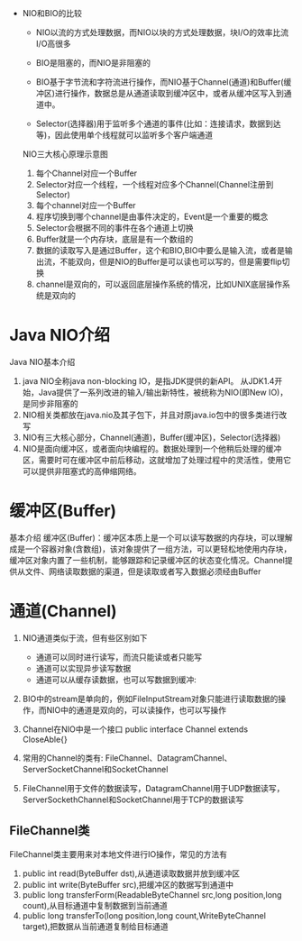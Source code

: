 - NIO和BIO的比较
  - NIO以流的方式处理数据，而NIO以块的方式处理数据，块I/O的效率比流I/O高很多
  
  - BIO是阻塞的，而NIO是非阻塞的
  
  - BIO基于字节流和字符流进行操作，而NIO基于Channel(通道)和Buffer(缓冲区)进行操作，数据总是从通道读取到缓冲区中，或者从缓冲区写入到通道中。
  
  - Selector(选择器)用于监听多个通道的事件(比如：连接请求，数据到达等)，因此使用单个线程就可以监听多个客户端通道
  
  NIO三大核心原理示意图
  1. 每个Channel对应一个Buffer
  2. Selector对应一个线程，一个线程对应多个Channel(Channel注册到Selector)
  3. 每个channel对应一个Buffer
  4. 程序切换到哪个channel是由事件决定的，Event是一个重要的概念
  5. Selector会根据不同的事件在各个通道上切换
  6. Buffer就是一个内存块，底层是有一个数组的
  7. 数据的读取写入是通过Buffer，这个和BIO,BIO中要么是输入流，或者是输出流，不能双向，但是NIO的Buffer是可以读也可以写的，但是需要flip切换
  8. channel是双向的，可以返回底层操作系统的情况，比如UNIX底层操作系统是双向的

# Java NIO介绍
Java NIO基本介绍
1. java NIO全称java non-blocking IO，是指JDK提供的新API。 从JDK1.4开始，Java提供了一系列改进的输入/输出新特性，被统称为NIO(即New IO)，是同步非阻塞的
2. NIO相关类都放在java.nio及其子包下，并且对原java.io包中的很多类进行改写
3. NIO有三大核心部分，Channel(通道)，Buffer(缓冲区)，Selector(选择器)
4. NIO是面向缓冲区，或者面向块编程的。数据处理到一个他稍后处理的缓冲区，需要时可在缓冲区中前后移动，这就增加了处理过程中的灵活性，使用它可以提供非阻塞式的高伸缩网络。

# 缓冲区(Buffer)
基本介绍
缓冲区(Buffer)：缓冲区本质上是一个可以读写数据的内存块，可以理解成是一个容器对象(含数组)，该对象提供了一组方法，可以更轻松地使用内存块，缓冲区对象内置了一些机制，能够跟踪和记录缓冲区的状态变化情况。Channel提供从文件、网络读取数据的渠道，但是读取或者写入数据必须经由Buffer


# 通道(Channel)
1. NIO通道类似于流，但有些区别如下
   - 通道可以同时进行读写，而流只能读或者只能写
   - 通道可以实现异步读写数据
   - 通道可以从缓存读数据，也可以写数据到缓冲:

2. BIO中的stream是单向的，例如FileInputStream对象只能进行读取数据的操作，而NIO中的通道是双向的，可以读操作，也可以写操作
3. Channel在NIO中是一个接口
public interface Channel extends CloseAble{}
4. 常用的Channel的类有: FileChannel、DatagramChannel、ServerSocketChannel和SocketChannel
5. FileChannel用于文件的数据读写，DatagramChannel用于UDP数据读写，ServerSockethChannel和SocketChannel用于TCP的数据读写

## FileChannel类
FileChannel类主要用来对本地文件进行IO操作，常见的方法有
1. public int read(ByteBuffer dst),从通道读取数据并放到缓冲区
2. public int write(ByteBuffer src),把缓冲区的数据写到通道中
3. public long transferForm(ReadableByteChannel src,long position,long count),从目标通道中复制数据到当前通道
4. public long transferTo(long position,long count,WriteByteChannel target),把数据从当前通道复制给目标通道
